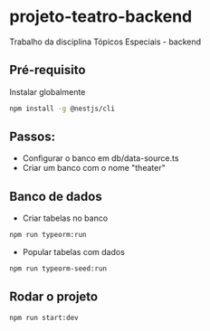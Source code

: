# projeto-teatro-backend
Trabalho da disciplina Tópicos Especiais - backend

## Pré-requisito
Instalar globalmente
```bash
npm install -g @nestjs/cli
```

## Passos:
- Configurar o banco em db/data-source.ts
- Criar um banco com o nome "theater"

## Banco de dados
- Criar tabelas no banco
```bash
npm run typeorm:run
```
- Popular tabelas com dados
```bash
npm run typeorm-seed:run
```

## Rodar o projeto
```bash
npm run start:dev
```